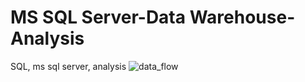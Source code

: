 # MS SQL Server-Data Warehouse-Analysis
SQL, ms sql server, analysis
![data_flow](https://github.com/user-attachments/assets/73e2fb69-8363-4720-ac0d-c36ae7d53c48)
